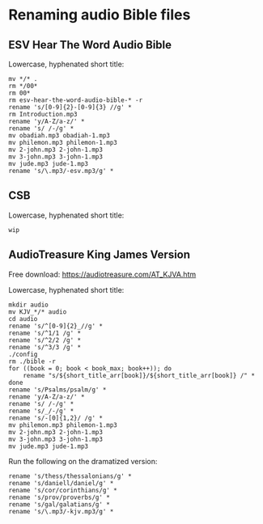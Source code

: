 # Renaming audio Bible files

## ESV Hear The Word Audio Bible

Lowercase, hyphenated short title:

```
mv */* .
rm */00*
rm 00*
rm esv-hear-the-word-audio-bible-* -r
rename 's/[0-9]{2}-[0-9]{3} //g' *
rm Introduction.mp3
rename 'y/A-Z/a-z/' *
rename 's/ /-/g' *
mv obadiah.mp3 obadiah-1.mp3
mv philemon.mp3 philemon-1.mp3
mv 2-john.mp3 2-john-1.mp3
mv 3-john.mp3 3-john-1.mp3
mv jude.mp3 jude-1.mp3
rename 's/\.mp3/-esv.mp3/g' *
```

## CSB

Lowercase, hyphenated short title:

```
wip
```

## AudioTreasure King James Version

Free download: https://audiotreasure.com/AT_KJVA.htm

Lowercase, hyphenated short title:

```
mkdir audio
mv KJV_*/* audio
cd audio
rename 's/^[0-9]{2}_//g' *
rename 's/^1/1 /g' *
rename 's/^2/2 /g' *
rename 's/^3/3 /g' *
./config
rm ./bible -r
for ((book = 0; book < book_max; book++)); do
    rename "s/${short_title_arr[book]}/${short_title_arr[book]} /" *
done
rename 's/Psalms/psalm/g' *
rename 'y/A-Z/a-z/' *
rename 's/ /-/g' *
rename 's/_/-/g' *
rename 's/-[0]{1,2}/ /g' *
mv philemon.mp3 philemon-1.mp3
mv 2-john.mp3 2-john-1.mp3
mv 3-john.mp3 3-john-1.mp3
mv jude.mp3 jude-1.mp3
```

Run the following on the dramatized version:

```
rename 's/thess/thessalonians/g' *
rename 's/daniell/daniel/g' *
rename 's/cor/corinthians/g' *
rename 's/prov/proverbs/g' *
rename 's/gal/galatians/g' *
rename 's/\.mp3/-kjv.mp3/g' *
```
